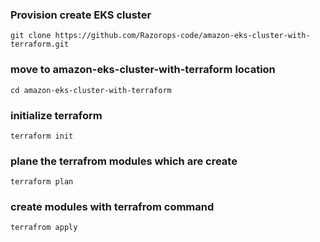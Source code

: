 ### Provision create EKS cluster

``` 
git clone https://github.com/Razorops-code/amazon-eks-cluster-with-terraform.git     
```

### move to amazon-eks-cluster-with-terraform location

``` 
cd amazon-eks-cluster-with-terraform
```

### initialize terraform 

``` 
terraform init
```
### plane the terrafrom modules which are create

``` 
terraform plan
```
### create modules with terrafrom command 

``` 
terrafrom apply
```